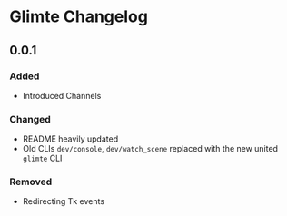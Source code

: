 # Glimte Changelog

## 0.0.1

### Added
- Introduced Channels

### Changed
- README heavily updated
- Old CLIs `dev/console`, `dev/watch_scene` replaced with the new united `glimte` CLI

### Removed
- Redirecting Tk events

